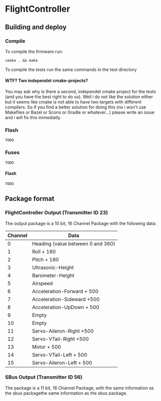 # FlightController
## Building and deploy
### Compile
To compile the firmware run:
```
cmake . && make
```
To compile the tests run the same commands in the test directory 
#### WTF? Two independet cmake-projects?
You may ask why is there a second, independet cmake project for the tests (and you have the best right to do so). 
Well i do not like the solution either but it seems like cmake is not able to have two targets with different compilers. 
So if you find a better solution for doing this (no i won't use Makefiles or Bazel or Scons or Gradle or whatever...) please write an issue and i will fix this immediatly.

### Flash
```
TODO
```

### Fuses
```
TODO
```

#### Flash
```
TODO
```

## Package format
### FlightController Output (Transmitter ID 23)
The output package is a 10 bit, 16 Channel Package with the following data:

| Channel | Data |
| --- | --- |
| 0 | Heading (value between 0 and 360) |
| 1 | Roll + 180 |
| 2 | Pitch + 180 |
| 3 | Ultrasonic-Height |
| 4 | Barometer-Height |
| 5 | Airspeed |
| 6 | Acceleration-Forward + 500 |
| 7 | Acceleration-Sideward +500 |
| 8 | Acceleration-UpDown + 500 |
| 9 | Empty |
| 10 | Empty |
| 11 | Servo-Aileron-Right +500 |
| 12 | Servo-VTail-Right +500 |
| 13 | Motor + 500 |
| 14 | Servo-VTail-Left + 500 |
| 15 | Servo-Aileron-Left + 500|

### SBus Output (Transmitter ID 56)
The package is a 11 bit, 16 Channel Package, with the same information as the sbus packagethe same information as the sbus package.
